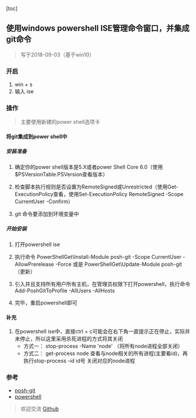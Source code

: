 [toc]

## 使用windows powershell ISE管理命令窗口，并集成git命令
> 写于2018-09-03（基于win10）
### 开启 
1. win + s
2. 输入 ise

### 操作
> 主要使用新建的power shell选项卡

#### 将git集成到power shell中

##### 安装准备
1. 确定你的power shell版本是5.X或者power Shell Core 6.0（使用$PSVersionTable.PSVersion查看版本）

2. 检查脚本执行规则是否设置为RemoteSigned或Unrestricted（使用Get-ExecutionPolicy查看，使用Set-ExecutionPolicy RemoteSigned -Scope CurrentUser -Confirm）

3. git 命令要添加到环境变量中

##### 开始安装
1. 打开powershell ise

2. 执行命令 PowerShellGet\Install-Module posh-git -Scope CurrentUser -AllowPrerelease -Force 或是 PowerShellGet\Update-Module posh-git（更新）

3. 引入并且支持所有用户所有主机，在管理员权限下打开powershell，执行命令 Add-PoshGitToProfile -AllUsers -AllHosts

4. 完毕，重启powershell即可

#### 补充
1. 在powershell ise中，直接ctrl + c可能会在右下角一直提示正在停止，实际并未停止，所以这里采用杀死进程的方式将其关闭
    - 方式一： stop-process -Name 'node' （将所有node进程全部关闭）
    - 方式二： get-process node 查看与node相关的所有进程(主要看id)，再执行stop-process -id id号 关闭对应的node进程

### 参考
- [posh-git](https://github.com/dahlbyk/posh-git)
- [powershell](https://docs.microsoft.com/en-us/powershell/scripting/powershell-scripting?view=powershell-6)

> 欢迎交流 [Github](https://github.com/WarrenHewitt/blog/issues)